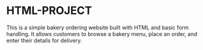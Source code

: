 # HTML-PROJECT
This is a simple bakery ordering website built with HTML and basic form handling. It allows customers to browse a bakery menu, place an order, and enter their details for delivery.
